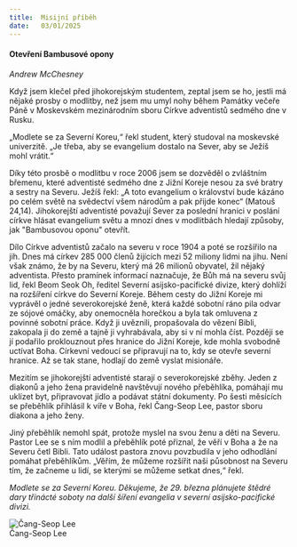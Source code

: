```yaml
---
title:  Misijní příběh
date:   03/01/2025
---
```


#### Otevření Bambusové opony

_Andrew McChesney_

Když jsem klečel před jihokorejským studentem, zeptal jsem se ho, jestli má nějaké prosby o modlitby, než jsem mu umyl nohy během Památky večeře Páně v Moskevském mezinárodním sboru Církve adventistů sedmého dne v Rusku.

„Modlete se za Severní Koreu,“ řekl student, který studoval na moskevské univerzitě. „Je třeba, aby se evangelium dostalo na Sever, aby se Ježíš mohl vrátit.“

Díky této prosbě o modlitbu v roce 2006 jsem se dozvěděl o zvláštním břemenu, které adventisté sedmého dne z Jižní Koreje nesou za své bratry a sestry na Severu. Ježíš řekl: „A toto evangelium o království bude kázáno po celém světě na svědectví všem národům a pak přijde konec“ (Matouš 24,14). Jihokorejští adventisté považují Sever za poslední hranici v poslání církve hlásat evangelium světu a mnozí dnes v modlitbách hledají způsoby, jak "Bambusovou oponu" otevřít.

Dílo Církve adventistů začalo na severu v roce 1904 a poté se rozšířilo na jih. Dnes má církev 285 000 členů žijících mezi 52 miliony lidmi na jihu. Není však známo, že by na Severu, který má 26 milionů obyvatel, žil nějaký adventista. Přesto pramínek informací naznačuje, že Bůh má na severu svůj lid, řekl Beom Seok Oh, ředitel Severní asijsko-pacifické divize, který dohlíží na rozšíření církve do Severní Koreje. Během cesty do Jižní Koreje mi vyprávěl o jedné severokorejské ženě, která každé sobotní ráno pila odvar ze sójové omáčky, aby onemocněla horečkou a byla tak omluvena z povinné sobotní práce. Když ji uvěznili, propašovala do vězení Bibli, zakopala ji do země a tajně ji vyhrabávala, aby si v ní mohla číst. Později se jí podařilo proklouznout přes hranice do Jižní Koreje, kde mohla svobodně uctívat Boha. Církevní vedoucí se připravují na to, kdy se otevře severní hranice. Až se tak stane, hodlají do země vyslat misionáře.

Mezitím se jihokorejští adventisté starají o severokorejské zběhy. Jeden z diakonů a jeho žena pravidelně navštěvují nového přeběhlíka, pomáhají mu uklízet byt, připravovat jídlo a podávat státní dokumenty. Po šesti měsících se přeběhlík přihlásil k víře v Boha, řekl Čang-Seop Lee, pastor sboru diakona a jeho ženy.

Jiný přeběhlík nemohl spát, protože myslel na svou ženu a děti na Severu. Pastor Lee se s ním modlil a přeběhlík poté přiznal, že věří v Boha a že na Severu četl Bibli. Tato událost pastora znovu povzbudila v jeho odhodlání pomáhat přeběhlíkům. „Věřím, že můžeme rozšířit naši působnost na Severu tím, že začneme u lidí, se kterými se můžeme setkat dnes,“ řekl.

_Modlete se za Severní Koreu. Děkujeme, že 29. března plánujete štědré dary třinácté soboty na další šíření evangelia v severní asijsko-pacifické divizi._

![Čang-Seop Lee](https://sabbath-school-resources-assets.adventech.io/cs/ss/2025-01/01/picture01.jpg)  
Čang-Seop Lee

